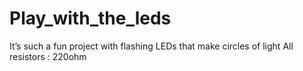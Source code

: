 # Play_with_the_leds
It’s such a fun project with flashing LEDs that make circles of light
 All resistors : 220ohm
